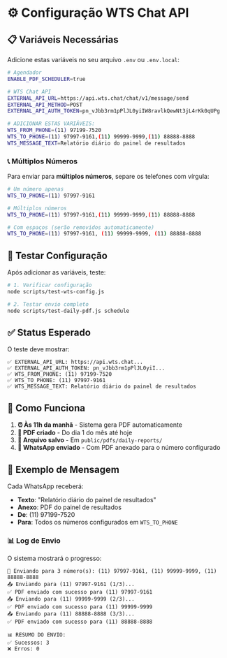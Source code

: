 # ⚙️ Configuração WTS Chat API

## 📋 Variáveis Necessárias

Adicione estas variáveis no seu arquivo `.env` ou `.env.local`:

```bash
# Agendador
ENABLE_PDF_SCHEDULER=true

# WTS Chat API
EXTERNAL_API_URL=https://api.wts.chat/chat/v1/message/send
EXTERNAL_API_METHOD=POST
EXTERNAL_API_AUTH_TOKEN=pn_vJbb3rm1pPlJL0yiIW8ravlkQewNt3jL4rKk0qUPg

# ADICIONAR ESTAS VARIÁVEIS:
WTS_FROM_PHONE=(11) 97199-7520
WTS_TO_PHONE=(11) 97997-9161,(11) 99999-9999,(11) 88888-8888
WTS_MESSAGE_TEXT=Relatório diário do painel de resultados
```

### 📞 Múltiplos Números

Para enviar para **múltiplos números**, separe os telefones com vírgula:

```bash
# Um número apenas
WTS_TO_PHONE=(11) 97997-9161

# Múltiplos números
WTS_TO_PHONE=(11) 97997-9161,(11) 99999-9999,(11) 88888-8888

# Com espaços (serão removidos automaticamente)
WTS_TO_PHONE=(11) 97997-9161, (11) 99999-9999, (11) 88888-8888
```

## 🧪 Testar Configuração

Após adicionar as variáveis, teste:

```bash
# 1. Verificar configuração
node scripts/test-wts-config.js

# 2. Testar envio completo
node scripts/test-daily-pdf.js schedule
```

## ✅ Status Esperado

O teste deve mostrar:
```
✅ EXTERNAL_API_URL: https://api.wts.chat...
✅ EXTERNAL_API_AUTH_TOKEN: pn_vJbb3rm1pPlJL0yiI...
✅ WTS_FROM_PHONE: (11) 97199-7520
✅ WTS_TO_PHONE: (11) 97997-9161
✅ WTS_MESSAGE_TEXT: Relatório diário do painel de resultados
```

## 🚀 Como Funciona

1. **⏰ Às 11h da manhã** - Sistema gera PDF automaticamente
2. **📄 PDF criado** - Do dia 1 do mês até hoje
3. **💾 Arquivo salvo** - Em `public/pdfs/daily-reports/`
4. **📱 WhatsApp enviado** - Com PDF anexado para o número configurado

## 📱 Exemplo de Mensagem

Cada WhatsApp receberá:
- **Texto**: "Relatório diário do painel de resultados"
- **Anexo**: PDF do painel de resultados
- **De**: (11) 97199-7520
- **Para**: Todos os números configurados em `WTS_TO_PHONE`

### 📊 Log de Envio

O sistema mostrará o progresso:
```
📱 Enviando para 3 número(s): (11) 97997-9161, (11) 99999-9999, (11) 88888-8888
📤 Enviando para (11) 97997-9161 (1/3)...
✅ PDF enviado com sucesso para (11) 97997-9161
📤 Enviando para (11) 99999-9999 (2/3)...
✅ PDF enviado com sucesso para (11) 99999-9999
📤 Enviando para (11) 88888-8888 (3/3)...
✅ PDF enviado com sucesso para (11) 88888-8888

📊 RESUMO DO ENVIO:
✅ Sucessos: 3
❌ Erros: 0
``` 